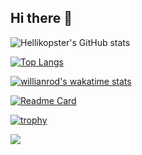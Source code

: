 ## Hi there 👋

![Hellikopster's GitHub stats](https://github-readme-stats.vercel.app/api?username=Hellikopster&theme=prussian_icons=true)

[![Top Langs](https://github-readme-stats.vercel.app/api/top-langs/?username=Hellikopster&layout=compact)](https://github.com/anuraghazra/github-readme-stats) 

[![willianrod's wakatime stats](https://github-readme-stats.vercel.app/api/wakatime?username=Hellikopster)](https://github.com/anuraghazra/github-readme-stats)

[![Readme Card](https://github-readme-stats.vercel.app/api/pin/?username=Hellikopster&repo=github-readme-stats)](https://github.com/anuraghazra/github-readme-stats)

[![trophy](https://github-profile-trophy.vercel.app/?username=Hellikopster&theme=onedark)](https://github.com/ryo-ma/github-profile-trophy)

![](https://komarev.com/ghpvc/?username=Hellikopster)
